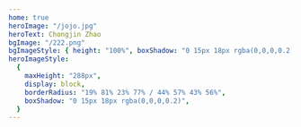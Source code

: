 ```yaml
---
home: true
heroImage: "/jojo.jpg"
heroText: Chongjin Zhao
bgImage: "/222.png"
bgImageStyle: { height: "100%", boxShadow: "0 15px 18px rgba(0,0,0,0.2)" }
heroImageStyle:
  {
    maxHeight: "288px",
    display: block,
    borderRadius: "19% 81% 23% 77% / 44% 57% 43% 56%",
    boxShadow: "0 15px 18px rgba(0,0,0,0.2)",
  }
---
```


